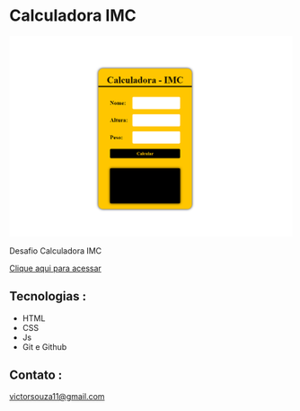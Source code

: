 # Calculadora IMC

![preview](./assest/preview.png)

Desafio Calculadora IMC


[Clique aqui para acessar](https://victorcsouza.github.io/Calculadora-imc)


## Tecnologias : 

- HTML
- CSS
- Js
- Git e Github

## Contato : 

  victorsouza11@gmail.com
